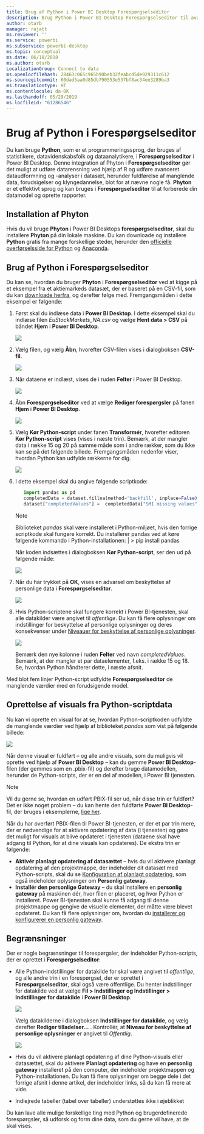 ```yaml
---
title: Brug af Python i Power BI Desktop Forespørgselseditor
description: Brug Python i Power BI Desktop Forespørgselseditor til avancerede analyser
author: otarb
manager: rajatt
ms.reviewer: ''
ms.service: powerbi
ms.subservice: powerbi-desktop
ms.topic: conceptual
ms.date: 06/18/2018
ms.author: otarb
LocalizationGroup: Connect to data
ms.openlocfilehash: 28463c065c965b90beb32feabcd5de029311c612
ms.sourcegitcommit: 60dad5aa0d85db790553e537bf8ac34ee3289ba3
ms.translationtype: HT
ms.contentlocale: da-DK
ms.lasthandoff: 05/29/2019
ms.locfileid: "61286546"
---
```

# <a name="using-python-in-query-editor"></a>Brug af Python i Forespørgselseditor
Du kan bruge **Python**, som er et programmeringssprog, der bruges af statistikere, datavidenskabsfolk og dataanalytikere, i **Forespørgselseditor** i Power BI Desktop. Denne integration af Phyton i **Forespørgselseditor** gør det muligt at udføre datarensning ved hjælp af R og udføre avanceret dataudformning og -analyser i datasæt, herunder fuldførelse af manglende data, forudsigelser og klyngedannelse, blot for at nævne nogle få. **Phyton** er et effektivt sprog og kan bruges i **Forespørgselseditor** til at forberede din datamodel og oprette rapporter.

## <a name="installing-python"></a>Installation af Phyton
Hvis du vil bruge **Phyton** i Power BI Desktops **forespørgselseditor**, skal du installere **Phyton** på din lokale maskine. Du kan downloade og installere **Python** gratis fra mange forskellige steder, herunder den [officielle overførselsside for Python](https://www.python.org/) og [Anaconda](https://anaconda.org/anaconda/python/).

## <a name="using-python-in-query-editor"></a>Brug af Python i Forespørgselseditor
Du kan se, hvordan du bruger **Phyton** i **Forespørgselseditor** ved at kigge på et eksempel fra et aktiemarkeds datasæt, der er baseret på en CSV-fil, som du kan [downloade herfra](http://download.microsoft.com/download/F/8/A/F8AA9DC9-8545-4AAE-9305-27AD1D01DC03/EuStockMarkets_NA.csv), og derefter følge med. Fremgangsmåden i dette eksempel er følgende:

1. Først skal du indlæse data i **Power BI Desktop**. I dette eksempel skal du indlæse filen *EuStockMarkets_NA.csv* og vælge **Hent data > CSV** på båndet **Hjem** i **Power BI Desktop**.
   
   ![](media/desktop-python-in-query-editor/python-in-query-editor-1.png)
2. Vælg filen, og vælg **Åbn**, hvorefter CSV-filen vises i dialogboksen **CSV-fil**.
   
   ![](media/desktop-python-in-query-editor/python-in-query-editor-2.png)
3. Når dataene er indlæst, vises de i ruden **Felter** i Power BI Desktop.
   
   ![](media/desktop-python-in-query-editor/python-in-query-editor-3.png)
4. Åbn **Forespørgselseditor** ved at vælge **Rediger forespørgsler** på fanen **Hjem** i **Power BI Desktop**.
   
   ![](media/desktop-python-in-query-editor/python-in-query-editor-4.png)
5. Vælg **Kør Python-script** under fanen **Transformér**, hvorefter editoren **Kør Python-script** vises (vises i næste trin). Bemærk, at der mangler data i række 15 og 20 på samme måde som i andre rækker, som du ikke kan se på det følgende billede. Fremgangsmåden nedenfor viser, hvordan Python kan udfylde rækkerne for dig.
   
   ![](media/desktop-python-in-query-editor/python-in-query-editor-5.png)
6. I dette eksempel skal du angive følgende scriptkode:
   
    ```python
       import pandas as pd
       completedData = dataset.fillna(method='backfill', inplace=False)
       dataset["completedValues"] =  completedData["SMI missing values"]
   ```

   > [!NOTE]
   > Biblioteket *pandas* skal være installeret i Python-miljøet, hvis den forrige scriptkode skal fungere korrekt. Du installerer pandas ved at køre følgende kommando i Python-installationen: |      > pip install pandas
   > 
   > 
   
   Når koden indsættes i dialogboksen **Kør Python-script**, ser den ud på følgende måde:
   
   ![](media/desktop-python-in-query-editor/python-in-query-editor-5b.png)
7. Når du har trykket på **OK**, vises en advarsel om beskyttelse af personlige data i **Forespørgselseditor**.
   
   ![](media/desktop-python-in-query-editor/python-in-query-editor-6.png)
8. Hvis Python-scriptene skal fungere korrekt i Power BI-tjenesten, skal alle datakilder være angivet til *offentlige*. Du kan få flere oplysninger om indstillinger for beskyttelse af personlige oplysninger og deres konsekvenser under [Niveauer for beskyttelse af personlige oplysninger](desktop-privacy-levels.md).
   
   ![](media/desktop-python-in-query-editor/python-in-query-editor-7.png)
   
   Bemærk den nye kolonne i ruden **Felter** ved navn *completedValues*. Bemærk, at der mangler et par dataelementer, f.eks. i række 15 og 18. Se, hvordan Python håndterer dette, i næste afsnit.
   

Med blot fem linjer Python-script udfyldte **Forespørgselseditor** de manglende værdier med en forudsigende model.

## <a name="creating-visuals-from-python-script-data"></a>Oprettelse af visuals fra Python-scriptdata
Nu kan vi oprette en visual for at se, hvordan Python-scriptkoden udfyldte de manglende værdier ved hjælp af biblioteket *pandas* som vist på følgende billede:

![](media/desktop-python-in-query-editor/python-in-query-editor-8.png)

Når denne visual er fuldført – og alle andre visuals, som du muligvis vil oprette ved hjælp af **Power BI Desktop** – kan du gemme **Power BI Desktop**-filen (der gemmes som en .pbix-fil) og derefter bruge datamodellen, herunder de Python-scripts, der er en del af modellen, i Power BI tjenesten.

> [!NOTE]
> Vil du gerne se, hvordan en udført PBIX-fil ser ud, når disse trin er fuldført? Det er ikke noget problem – du kan hente den fuldførte **Power BI Desktop**-fil, der bruges i eksemplerne, [lige her](http://download.microsoft.com/download/A/B/C/ABCF5589-B88F-49D4-ADEB-4A623589FC09/Complete%20Values%20with%20Python%20in%20PQ.pbix).

Når du har overført PBIX-filen til Power BI-tjenesten, er der et par trin mere, der er nødvendige for at aktivere opdatering af data (i tjenesten) og gøre det muligt for visuals at blive opdateret i tjenesten (dataene skal have adgang til Python, for at dine visuals kan opdateres). De ekstra trin er følgende:

* **Aktivér planlagt opdatering af datasættet** – hvis du vil aktivere planlagt opdatering af den projektmappe, der indeholder dit datasæt med Python-scripts, skal du se [Konfiguration af planlagt opdatering](refresh-scheduled-refresh.md), som også indeholder oplysninger om **Personlig gateway**.
* **Installér den personlige Gateway** – du skal installere en **personlig gateway** på maskinen dér, hvor filen er placeret, og hvor Python er installeret. Power BI-tjenesten skal kunne få adgang til denne projektmappe og gengive de visuelle elementer, der måtte være blevet opdateret. Du kan få flere oplysninger om, hvordan du [installerer og konfigurerer en personlig gateway](personal-gateway.md).

## <a name="limitations"></a>Begrænsninger
Der er nogle begrænsninger til forespørgsler, der indeholder Python-scripts, der er oprettet i **Forespørgselseditor**:

* Alle Python-indstillinger for datakilde for skal være angivet til *offentlige*, og alle andre trin i en forespørgsel, der er oprettet i **Forespørgselseditor**, skal også være offentlige. Du henter indstillinger for datakilde ved at vælge **Fil > Indstillinger og Indstillinger > Indstillinger for datakilde** i **Power BI Desktop**.
  
  ![](media/desktop-python-in-query-editor/python-in-query-editor-9.png)
  
  Vælg datakilderne i dialogboksen **Indstillinger for datakilde**, og vælg derefter **Rediger tilladelser...** . Kontrollér, at **Niveau for beskyttelse af personlige oplysninger** er angivet til *Offentlig*.
  
  ![](media/desktop-python-in-query-editor/python-in-query-editor-10.png)    
* Hvis du vil aktivere planlagt opdatering af dine Python-visuals eller datasættet, skal du aktivere **Planlagt opdatering** og have en **personlig gateway** installeret på den computer, der indeholder projektmappen og Python-installationen. Du kan få flere oplysninger om begge dele i det forrige afsnit i denne artikel, der indeholder links, så du kan få mere at vide.
* Indlejrede tabeller (tabel over tabeller) understøttes ikke i øjeblikket 

Du kan lave alle mulige forskellige ting med Python og brugerdefinerede forespørgsler, så udforsk og form dine data, som du gerne vil have, at de skal vises.

